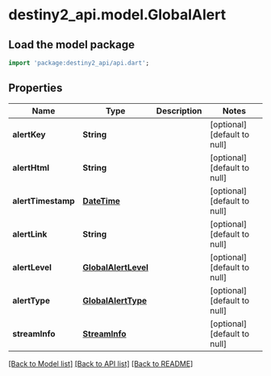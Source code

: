 # destiny2_api.model.GlobalAlert

## Load the model package
```dart
import 'package:destiny2_api/api.dart';
```

## Properties
Name | Type | Description | Notes
------------ | ------------- | ------------- | -------------
**alertKey** | **String** |  | [optional] [default to null]
**alertHtml** | **String** |  | [optional] [default to null]
**alertTimestamp** | [**DateTime**](DateTime.md) |  | [optional] [default to null]
**alertLink** | **String** |  | [optional] [default to null]
**alertLevel** | [**GlobalAlertLevel**](GlobalAlertLevel.md) |  | [optional] [default to null]
**alertType** | [**GlobalAlertType**](GlobalAlertType.md) |  | [optional] [default to null]
**streamInfo** | [**StreamInfo**](StreamInfo.md) |  | [optional] [default to null]

[[Back to Model list]](../README.md#documentation-for-models) [[Back to API list]](../README.md#documentation-for-api-endpoints) [[Back to README]](../README.md)



